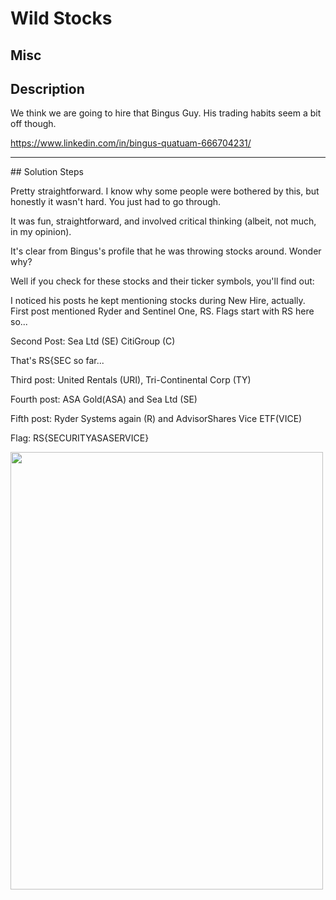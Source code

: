 # Wild Stocks

## Misc

## Description

We think we are going to hire that Bingus Guy. His trading habits seem a bit off though.

https://www.linkedin.com/in/bingus-quatuam-666704231/

<hr>
## Solution Steps

Pretty straightforward. I know why some people were bothered by this, but honestly it wasn't hard. You just had to go through.

It was fun, straightforward, and involved critical thinking (albeit, not much, in my opinion).

It's clear from Bingus's profile that he was throwing stocks around. Wonder why?

Well if you check for these stocks and their ticker symbols, you'll find out:


I noticed his posts he kept mentioning stocks during New Hire, actually. First post mentioned Ryder and Sentinel One, RS. Flags start with RS here so...

Second Post: Sea Ltd (SE) CitiGroup (C)

That's RS{SEC so far...

Third post: United Rentals (URI), Tri-Continental Corp (TY)

Fourth post: ASA Gold(ASA) and Sea Ltd (SE)

Fifth post: Ryder Systems again (R) and AdvisorShares Vice ETF(VICE)

Flag: RS{SECURITYASASERVICE}


<img src="https://user-images.githubusercontent.com/73041922/230275621-b9eb0608-eb96-4b28-8498-eec7dbff9273.png" height="700px" width="500px">
